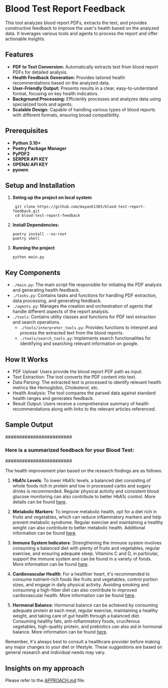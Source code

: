 # Blood Test Report Feedback

This tool analyzes blood report PDFs, extracts the text, and provides constructive feedback to improve the user's health based on the analyzed data. It leverages various tools and agents to process the report and offer actionable insights.

## Features
- **PDF to Text Conversion:** Automatically extracts text from blood report PDFs for detailed analysis.
- **Health Feedback Generation:** Provides tailored health recommendations based on the analyzed data.
- **User-Friendly Output:** Presents results in a clear, easy-to-understand format, focusing on key health indicators.
- **Background Processing:** Efficiently processes and analyzes data using specialized tools and agents.
- **Scalable Design:** Capable of handling various types of blood reports with different formats, ensuring broad compatibility.

## Prerequisites
- **Python 3.10+**
- **Poetry Package Manager**
- **PyPDF2**
- **SERPER API KEY**
- **OPENAI API KEY**
- **pyowm**
  

## Setup and Installation
1. **Seting up the project on local system**
   ```
    git clone https://github.com/mayank1365/blood-test-report-feedback.git
    cd blood-test-report-feedback
   ```   
3. **Install Dependencies:**
   ```
   poetry install --no-root
   poetry shell
   ```
4. **Running the project**
   ```
   python main.py
   ```
   
## Key Components 
  - ```./main.py```: The main script file responsible for initiating the PDF analysis and generating health feedback.
  - ```./tasks.py```: Contains tasks and functions for handling PDF extraction, data processing, and generating feedback.
  - ```./agents.py```: Manages the creation and orchestration of agents that handle different aspects of the report analysis.
  - ```./tools```: Contains utility classes and functions for PDF text extraction and search operations.
    - ```./tools/interpreter_tools.py```: Provides functions to interpret and process the extracted text from the blood reports.
    - ```./tools/search_tools.py```: Implements search functionalities for identifying and searching relevant information on google.
      
## How It Works
- PDF Upload: Users provide the blood report PDF path as input.
- Text Extraction: The tool converts the PDF content into text.
- Data Parsing: The extracted text is processed to identify relevant health metrics like Hemoglobin, Cholesterol, etc.
- Health Analysis: The tool compares the parsed data against standard health ranges and generates feedback.
- Result Output: Users receive a comprehensive summary of health recommendations along with links to the relevant articles referenced.

## Sample Output

########################
### Here is a summarized feedback for your Blood Test:
########################

The health improvement plan based on the research findings are as follows:

1. **HbA1c Levels**: To lower HbA1c levels, a balanced diet consisting of whole foods rich in protein and low in processed carbs and sugary drinks is recommended. Regular physical activity and consistent blood glucose monitoring can also contribute to better HbA1c control. More details can be found [here](https://www.everlywell.com/blog/hba1c/how-to-lower-hba1c/).

2. **Metabolic Markers**: To improve metabolic health, opt for a diet rich in fruits and vegetables, which can reduce inflammatory markers and help prevent metabolic syndrome. Regular exercise and maintaining a healthy weight can also contribute to better metabolic health. Additional information can be found [here](https://www.levels.com/blog/the-ultimate-guide-to-metabolic-health).

3. **Immune System Indicators**: Strengthening the immune system involves consuming a balanced diet with plenty of fruits and vegetables, regular exercise, and ensuring adequate sleep. Vitamins C and D, in particular, support the immune system and can be found in a variety of foods. More information can be found [here](https://www.webmd.com/diet/ss/slideshow-strengthen-immunity).

4. **Cardiovascular Health**: For a healthier heart, it's recommended to consume nutrient-rich foods like fruits and vegetables, control portion sizes, and engage in daily physical activity. Avoiding smoking and consuming a high-fiber diet can also contribute to improved cardiovascular health. More information can be found [here](https://www.mayoclinic.org/diseases-conditions/heart-disease/in-depth/heart-disease-prevention/art-20046502).

5. **Hormonal Balance**: Hormonal balance can be achieved by consuming adequate protein at each meal, regular exercise, maintaining a healthy weight, and taking care of gut health through a balanced diet. Consuming healthy fats, anti-inflammatory foods, cruciferous vegetables, high-quality protein, and prebiotics can also aid in hormonal balance. More information can be found [here](https://www.healthline.com/nutrition/balance-hormones).

Remember, it's always best to consult a healthcare provider before making any major changes to your diet or lifestyle. These suggestions are based on general research and individual needs may vary.


## Insights on my approach 
Please refer to the [APPROACH.md](APPROACH.md) file.
